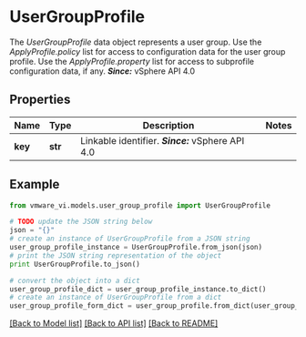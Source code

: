 # UserGroupProfile

The *UserGroupProfile* data object represents a user group.  Use the *ApplyProfile.policy* list for access to configuration data for the user group profile. Use the *ApplyProfile.property* list for access to subprofile configuration data, if any.  ***Since:*** vSphere API 4.0 

## Properties
Name | Type | Description | Notes
------------ | ------------- | ------------- | -------------
**key** | **str** | Linkable identifier.  ***Since:*** vSphere API 4.0  | 

## Example

```python
from vmware_vi.models.user_group_profile import UserGroupProfile

# TODO update the JSON string below
json = "{}"
# create an instance of UserGroupProfile from a JSON string
user_group_profile_instance = UserGroupProfile.from_json(json)
# print the JSON string representation of the object
print UserGroupProfile.to_json()

# convert the object into a dict
user_group_profile_dict = user_group_profile_instance.to_dict()
# create an instance of UserGroupProfile from a dict
user_group_profile_form_dict = user_group_profile.from_dict(user_group_profile_dict)
```
[[Back to Model list]](../README.md#documentation-for-models) [[Back to API list]](../README.md#documentation-for-api-endpoints) [[Back to README]](../README.md)


